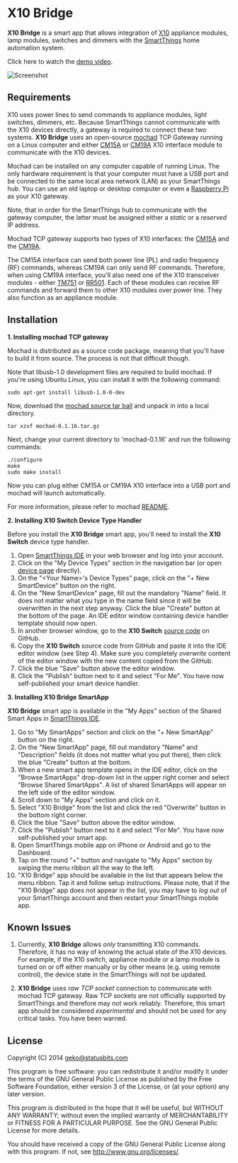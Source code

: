 X10 Bridge
==========

**X10 Bridge** is a smart app that allows integration of
[X10](http://www.x10.com/x10-basics.html) appliance modules, lamp modules,
switches and dimmers with the [SmartThings](http://fbuy.me/bb9pe) home
automation system.

Click here to watch the [demo video](http://youtu.be/laCar-03Jq4).

![Screenshot](http://statusbits.github.io/images/X10Bridge-01.jpg)

Requirements
------------

X10 uses power lines to send commands to appliance modules, light switches,
dimmers, etc. Because SmartThings cannot communicate with the X10 devices
directly, a gateway is required to connect these two systems. **X10 Bridge**
uses an open-source [mochad](http://sourceforge.net/projects/mochad/) TCP
Gateway running on a Linux computer and either
[CM15A](http://www.x10.com/cm15a-module.html) or
[CM19A](http://www.x10.com/cm19a.html) X10 interface module to communicate
with the X10 devices.

Mochad can be installed on any computer capable of running Linux. The only
hardware requirement is that your computer must have a USB port and be
connected to the same local area network (LAN) as your SmartThings hub. You
can use an old laptop or desktop computer or even a
[Raspberry Pi](http://x10linux.blogspot.com/2012/08/installing-mochad-on-raspberry-pi.html)
as your X10 gateway.

Note, that in order for the SmartThings hub to communicate with the gateway
computer, the latter must be assigned either a *static* or a *reserved* IP
address.

Mochad TCP gateway supports two types of X10 interfaces: the
[CM15A](http://www.x10.com/cm15a-module.html) and the
[CM19A](http://www.x10.com/cm19a.html).

The CM15A interface can send both power line (PL) and radio frequency (RF)
commands, whereas CM19A can only send RF commands. Therefore, when using
CM19A interface, you'll also need one of the X10 transceiver modules - either
[TM751](http://www.x10.com/tm751.html) or [RR501](http://www.x10.com/rr501.html).
Each of these modules can receive RF commands and forward them to other X10
modules over power line. They also function as an appliance module.


Installation
------------

**1. Installing mochad TCP gateway**

Mochad is distributed as a source code package, meaning that you'll have to
build it from source. The process is not that difficult though.

Note that libusb-1.0 development files are required to build mochad. If you're
using Ubuntu Linux, you can install it with the following command:

    sudo apt-get install libusb-1.0-0-dev

Now, download the
[mochad source tar ball](http://sourceforge.net/projects/mochad/files/latest/download?source=files)
and unpack in into a local directory.

    tar xzvf mochad-0.1.16.tar.gz

Next, change your current directory to 'mochad-0.1.16' and run the following
commands:

    ./configure
    make
    sudo make install

Now you can plug either CM15A or CM19A X10 interface into a USB port and
mochad will launch automatically.

For more information, please refer to mochad
[README](http://sourceforge.net/p/mochad/code/ci/master/tree/).

**2. Installing X10 Switch Device Type Handler**

Before you install the **X10 Bridge** smart app, you'll need to install the
**X10 Switch** device type handler.

1. Open [SmartThings IDE](https://graph.api.smartthings.com) in your web
browser and log into your account.
2. Click on the "My Device Types" section in the navigation bar (or open
[device page](https://graph.api.smartthings.com/ide/devices) directly).
3. On the "\<Your Name\>'s Device Types" page, click on the "+ New SmartDevice"
button on the right.
4. On the "New SmartDevice" page, fill out the mandatory "Name" field. It does
not matter what you type in the name field since it will be overwritten in the
next step anyway. Click the blue "Create" button at the bottom of the page. An
IDE editor window containing device handler template should now open.
5. In another browser window, go to the **X10 Switch**
[source code](https://github.com/statusbits/smartthings/blob/master/X10Bridge/X10_Switch.device.groovy)
on GitHub.
6. Copy the **X10 Switch** source code from GitHub and paste it into the
IDE editor window (see Step 4). Make sure you completely *overwrite*
content of the editor window with the new content copied from the GitHub.
7. Click the blue "Save" button above the editor window.
8. Click the "Publish" button next to it and select "For Me". You have now
self-published your smart device handler.


**3. Installing X10 Bridge SmartApp**

**X10 Bridge** smart app is available in the "My Apps" section of the Shared
Smart Apps in [SmartThings IDE](https://graph.api.smartthings.com).

1. Go to "My SmartApps" section and click on the "+ New SmartApp" button on
the right.
2. On the "New SmartApp" page, fill out mandatory "Name" and "Description"
fields (it does not matter what you put there), then click the blue "Create"
button at the bottom.
3. When a new smart app template opens in the IDE editor, click on the "Browse
SmartApps" drop-down list in the upper right corner and select "Browse Shared
SmartApps". A list of shared SmartApps will appear on the left side of the
editor window.
4. Scroll down to "My Apps" section and click on it.
5. Select "X10 Bridge" from the list and click the red "Overwrite" button in
the bottom right corner.
6. Click the blue "Save" button above the editor window.
7. Click the "Publish" button next to it and select "For Me". You have now
self-published your smart app.
8. Open SmartThings mobile app on iPhone or Android and go to the Dashboard.
9. Tap on the round "+" button and navigate to "My Apps" section by swiping
the menu ribbon all the way to the left. 
10. "X10 Bridge" app should be available in the list that appears below the
menu ribbon. Tap it and follow setup instructions. Please note, that if the
"X10 Bridge" app does not appear in the list, you may have to *log out* of
your SmartThings account and then restart your SmartThings mobile app.


Known Issues
------------

1. Currently, **X10 Bridge** allows *only* transmitting X10 commands.
Therefore, it has no way of knowing the actual state of the X10 devices.
For example, if the X10 switch, appliance module or a lamp module is turned on
or off either manually or by other means (e.g. using remote control), the
device state in the SmartThings will not be updated.

2. **X10 Bridge** uses *raw TCP socket* connection to communicate with mochad
TCP gateway. Raw TCP sockets are not officially supported by SmartThings
and therefore may not work reliably. Therefore, this smart app should be
considered *experimental* and should not be used for any critical tasks.
You have been warned.


License
-------

Copyright (C) 2014 geko@statusbits.com

This program is free software: you can redistribute it and/or modify it
under the terms of the GNU General Public License as published by the Free
Software Foundation, either version 3 of the License, or (at your option)
any later version.

This program is distributed in the hope that it will be useful, but
WITHOUT ANY WARRANTY; without even the implied warranty of MERCHANTABILITY
or FITNESS FOR A PARTICULAR PURPOSE.  See the GNU General Public License
for more details.

You should have received a copy of the GNU General Public License along
with this program.  If not, see <http://www.gnu.org/licenses/>.
